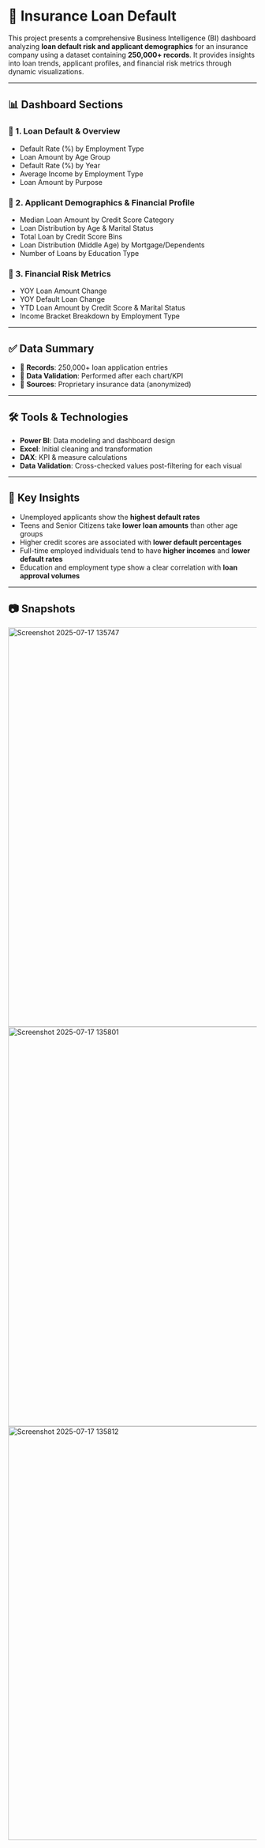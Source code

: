 # 🧾 Insurance Loan Default  

This project presents a comprehensive Business Intelligence (BI) dashboard analyzing **loan default risk and applicant demographics** for an insurance company using a dataset containing **250,000+ records**. It provides insights into loan trends, applicant profiles, and financial risk metrics through dynamic visualizations.

---

## 📊 Dashboard Sections

### 🔹 1. **Loan Default & Overview**
- Default Rate (%) by Employment Type  
- Loan Amount by Age Group  
- Default Rate (%) by Year  
- Average Income by Employment Type  
- Loan Amount by Purpose  

### 🔹 2. **Applicant Demographics & Financial Profile**
- Median Loan Amount by Credit Score Category  
- Loan Distribution by Age & Marital Status  
- Total Loan by Credit Score Bins  
- Loan Distribution (Middle Age) by Mortgage/Dependents  
- Number of Loans by Education Type  

### 🔹 3. **Financial Risk Metrics**
- YOY Loan Amount Change  
- YOY Default Loan Change  
- YTD Loan Amount by Credit Score & Marital Status  
- Income Bracket Breakdown by Employment Type  

---

## ✅ Data Summary

- 📄 **Records**: 250,000+ loan application entries  
- 🧼 **Data Validation**: Performed after each chart/KPI  
- 💾 **Sources**: Proprietary insurance data (anonymized)  

---

## 🛠️ Tools & Technologies

- **Power BI**: Data modeling and dashboard design  
- **Excel**: Initial cleaning and transformation  
- **DAX**: KPI & measure calculations  
- **Data Validation**: Cross-checked values post-filtering for each visual  

---

## 🎯 Key Insights

- Unemployed applicants show the **highest default rates**  
- Teens and Senior Citizens take **lower loan amounts** than other age groups  
- Higher credit scores are associated with **lower default percentages**  
- Full-time employed individuals tend to have **higher incomes** and **lower default rates**  
- Education and employment type show a clear correlation with **loan approval volumes**

---

## 📷 Snapshots

<img width="1502" height="809" alt="Screenshot 2025-07-17 135747" src="https://github.com/user-attachments/assets/af404fbb-7bd9-4472-a2cb-5598f6cf3e29" />

<img width="1508" height="809" alt="Screenshot 2025-07-17 135801" src="https://github.com/user-attachments/assets/95a879c2-4ab4-4370-b9ec-341f1ffebdca" />

<img width="1503" height="838" alt="Screenshot 2025-07-17 135812" src="https://github.com/user-attachments/assets/58e88769-64c8-4ce2-93eb-882e736059f6" />


